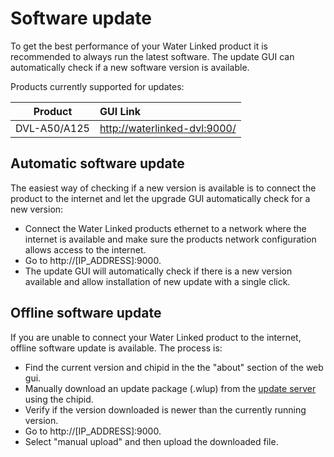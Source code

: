 # Software update

To get the best performance of your Water Linked product it is recommended to always run the latest software. The update GUI can automatically check if a new software version is available.

Products currently supported for updates:

| Product                          | GUI Link |
| -------------------------------- | :--- |
| DVL-A50/A125                     | [http://waterlinked-dvl:9000/](http://waterlinked-dvl:9000/) |

## Automatic software update

The easiest way of checking if a new version is available is to connect the product to the internet and let the upgrade GUI automatically check for a new version:

* Connect the Water Linked products ethernet to a network where the internet is available and make sure the products network configuration allows access to the internet.
* Go to http://[IP_ADDRESS]:9000.
* The update GUI will automatically check if there is a new version available and allow installation of new update with a single click.

## Offline software update

If you are unable to connect your Water Linked product to the internet, offline software update is available. The process is:

* Find the current version and chipid in the the "about" section of the web gui.
* Manually download an update package (.wlup) from the [update server](https://update.waterlinked.com/) using the chipid.
* Verify if the version downloaded is newer than the currently running version.
* Go to http://[IP_ADDRESS]:9000.
* Select "manual upload" and then upload the downloaded file.